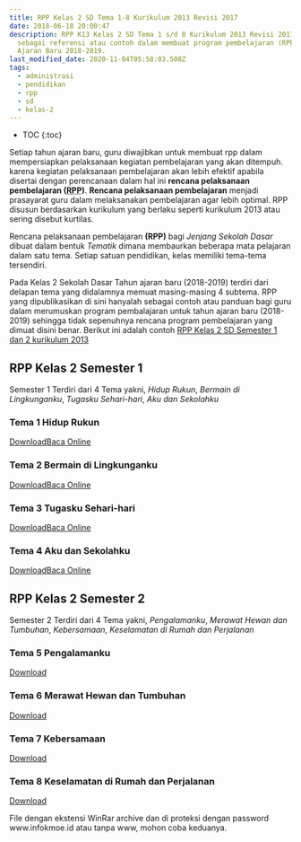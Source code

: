 ```yaml
---
title: RPP Kelas 2 SD Tema 1-8 Kurikulum 2013 Revisi 2017
date: 2018-06-18 20:00:47
description: RPP K13 Kelas 2 SD Tema 1 s/d 8 Kurikulum 2013 Revisi 2017 ini
  sebagai referensi atau contoh dalam membuat program pembelajaran (RPP) tahun
  Ajaran Baru 2018-2019.
last_modified_date: 2020-11-04T05:58:03.508Z
tags:
  - administrasi
  - pendidikan
  - rpp
  - sd
  - kelas-2
---
```

* TOC
{:toc}

Setiap tahun ajaran baru, guru diwajibkan untuk membuat rpp dalam mempersiapkan pelaksanaan kegiatan pembelajaran yang akan ditempuh. karena kegiatan pelaksanaan pembelajaran akan lebih efektif apabila disertai dengan perencanaan dalam hal ini <b>rencana pelaksanaan pembelajaran (<acronym title="Rencana Pelaksanaan Pembelajaran">RPP</acronym>)</b>. <b>Rencana pelaksanaan pembelajaran</b> menjadi prasayarat guru dalam melaksanakan pembelajaran agar lebih optimal. RPP disusun berdasarkan kurikulum yang berlaku seperti kurikulum 2013 atau sering disebut kurtilas. 

Rencana pelaksanaan pembelajaran <b>(RPP)</b> bagi <i>Jenjang Sekolah Dasar</i> dibuat dalam bentuk <i>Tematik</i> dimana membaurkan beberapa mata pelajaran dalam satu tema. Setiap satuan pendidikan, kelas memiliki tema-tema tersendiri. 

Pada Kelas 2 Sekolah Dasar Tahun ajaran baru (2018-2019) terdiri dari delapan tema yang didalamnya memuat masing-masing 4 subtema. RPP yang dipublikasikan di sini hanyalah sebagai contoh atau panduan bagi guru dalam merumuskan program pembalajaran untuk tahun ajaran baru (2018-2019) sehingga tidak sepenuhnya rencana program pembelajaran yang dimuat disini benar. Berikut ini adalah contoh [RPP Kelas 2 SD Semester 1 dan 2 kurikulum 2013](/adm/rpp-kelas-2-sd-tema-1-8-kuritilas-revisi "RPP Kelas 2 SD Semester 1 dan 2 kurikulum 2013")


## RPP Kelas 2 Semester 1
Semester 1 Terdiri dari 4 Tema yakni, <i>Hidup Rukun</i>, <i>Bermain di Lingkunganku</i>, <i>Tugasku Sehari-hari</i>, <i>Aku dan Sekolahku</i>

### Tema 1 Hidup Rukun
<p><a class="button download" href="https://docs.google.com/uc?export=download&id=0B3p31o3sU30FTWtleDBoSUQ5Vk0" rel="nofollow" target="_blank" title="Download">Download</a><a class="button demo open-dialog" href="https://drive.google.com/file/d/0B3p31o3sU30FTWtleDBoSUQ5Vk0/preview" Title="Baca Online" rel="nofollow">Baca Online</a></p>

### Tema 2 Bermain di Lingkunganku
<p><a class="button download" href="https://docs.google.com/uc?export=download&id=0B5QcJ2Mo9-L2QzVGcms1eEdOczA" rel="nofollow" target="_blank" title="Download">Download</a><a class="button demo open-dialog" href="https://drive.google.com/file/d/0B5QcJ2Mo9-L2QzVGcms1eEdOczA/preview" Title="Baca Online" rel="nofollow">Baca Online</a></p>

### Tema 3 Tugasku Sehari-hari
<p><a class="button download" href="https://docs.google.com/uc?export=download&id=0B5QcJ2Mo9-L2RWpwQVF4SlpuMTg" rel="nofollow" target="_blank" title="Download">Download</a><a class="button demo open-dialog" href="https://drive.google.com/file/d/0B5QcJ2Mo9-L2RWpwQVF4SlpuMTg/preview" Title="Baca Online" rel="nofollow">Baca Online</a></p>

### Tema 4 Aku dan Sekolahku
<p><a class="button download" href="https://docs.google.com/uc?export=download&id=0B5QcJ2Mo9-L2d3ZZRnNhNGczREE" rel="nofollow" target="_blank" title="Download">Download</a><a class="button demo open-dialog" href="https://drive.google.com/file/d/0B5QcJ2Mo9-L2d3ZZRnNhNGczREE/preview" Title="Baca Online" rel="nofollow">Baca Online</a></p>

## RPP Kelas 2 Semester 2
Semester 2 Terdiri dari 4 Tema yakni, <i>Pengalamanku</i>, <i>Merawat Hewan dan Tumbuhan</i>, <i>Kebersamaan</i>, <i>Keselamatan di Rumah dan Perjalanan</i>

### Tema 5 Pengalamanku
<p><a class="button download" href="https://docs.google.com/uc?export=download&id=123sWEdZ5XdscXG1dbJFiYYB91Yn5dnpS" rel="nofollow" target="_blank" title="Download">Download</a></p>

### Tema 6 Merawat Hewan dan Tumbuhan
<p><a class="button download" href="https://docs.google.com/uc?export=download&id=1hzN5yxk4xSTJbZCekb9U-xutaMOgh-qi" rel="nofollow" target="_blank" title="Download">Download</a></p>

### Tema 7 Kebersamaan
<p><a class="button download" href="https://docs.google.com/uc?export=download&id=1GmYuS7puvvmmXIyqnEnesni4oa6rwHNr" rel="nofollow" target="_blank" title="Download">Download</a></p>

### Tema 8 Keselamatan di Rumah dan Perjalanan
<p><a class="button download" href="https://docs.google.com/uc?export=download&id=1dxT5Xik5qBli1siWPB6_FvoP1EyEFMas" rel="nofollow" target="_blank" title="Download">Download</a></p>

<p class="note info">File dengan ekstensi WinRar archive dan di proteksi dengan password www.infokmoe.id atau tanpa www, mohon coba keduanya.</p>
